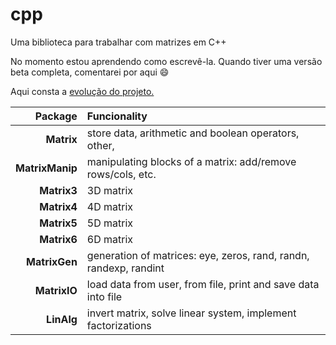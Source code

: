 # cpp

Uma biblioteca para trabalhar com matrizes em C++

No momento estou aprendendo como escrevê-la. Quando tiver uma versão beta completa, comentarei por aqui :smile:

Aqui consta a [evolução do projeto.](https://github.com/j5r/cpp/projects/1?fullscreen=true)

|     **Package** | **Funcionality**                                                  |
| --------------: | :---------------------------------------------------------------- |
|      **Matrix** | store data, arithmetic and boolean operators, other,              |
| **MatrixManip** | manipulating blocks of a matrix: add/remove rows/cols, etc.       |
|     **Matrix3** | 3D matrix                                                         |
|     **Matrix4** | 4D matrix                                                         |
|     **Matrix5** | 5D matrix                                                         |
|     **Matrix6** | 6D matrix                                                         |
|   **MatrixGen** | generation of matrices: eye, zeros, rand, randn, randexp, randint |
|    **MatrixIO** | load data from user, from file, print and save data into file     |
|      **LinAlg** | invert matrix, solve linear system, implement factorizations      |
